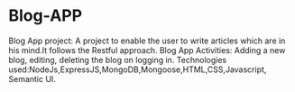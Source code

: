 # Blog-APP

Blog App project: A project to enable the user to write articles which are in his mind.It follows the
Restful approach.
Blog App Activities: Adding a new blog, editing, deleting the blog on logging in.
Technologies used:NodeJs,ExpressJS,MongoDB,Mongoose,HTML,CSS,Javascript,
Semantic UI.